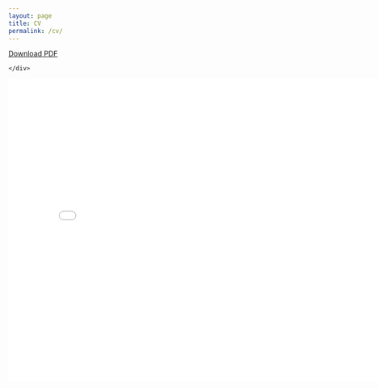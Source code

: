 ```yaml
---
layout: page
title: CV
permalink: /cv/
---
```

<div class="box">
    <div>
    <span style="float: center;"><a class="button" href="/cv/Reed_CV.pdf">Download PDF</a></span>
    
    </div>
    
<embed src="/cv/Reed_CV.pdf" width="800" height="600" type='application/pdf'>

